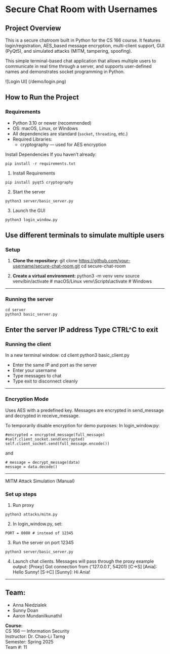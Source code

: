 # Secure Chat Room with Usernames
## Project Overview

This is a secure chatroom built in Python for the CS 166 course. It features login/registration, AES_based message encryption, multi-client support, GUI (PyQt5), and simulated attacks (MITM, tampering, spoofing).

This simple terminal-based chat application that allows multiple users to communicate in real time through a server, and supports user-defined names and demonstrates socket programming in Python.


![Login UI] (/demo/login.png)
## How to Run the Project

### Requirements

- Python 3.10 or newer (recommended)
- OS: macOS, Linux, or Windows
- All dependencies are standard (`socket`, `threading`, etc.)
- Required Libraries:
    - cryptography — used for AES encryption

Install Dependencies
If you haven’t already:
```
pip install -r requirements.txt
```

1. Install Requirements
```
pip install pyqt5 cryptography
```
2. Start the server
```
python3 server/basic_server.py
```
3. Launch the GUI
```
python3 login_window.py
```
Use different terminals to simulate multiple users
---
### Setup

1. **Clone the repository:**
git clone https://github.com/your-username/secure-chat-room.git
cd secure-chat-room

2. **Create a virtual environment:**
python3 -m venv venv
source venv/bin/activate  # macOS/Linux
venv\Scripts\activate     # Windows
---
### Running the server
```
cd server
python3 basic_server.py
```

Enter the server IP address
Type CTRL^C to exit
---
### Running the client
In a new terminal window:
cd client
python3 basic_client.py

- Enter the same IP and port as the server
- Enter your username
- Type messages to chat
- Type exit to disconnect cleanly
---
### Encryption Mode
Uses AES with a predefined key. Messages are encrypted in send_message and decrypted in receive_message.

To temporarily disable encryption for demo purposes:
In login_window.py:
```
#encrypted = encrypted_message(full_message)
#self.client_socket.send(encrypted)
self.client_socket.send(full_message.encode())
```

and
```
# message = decrypt_message(data)
message = data.decode()
```
---
MITM Attack Simulation (Manual)
### Set up steps
1. Run proxy
```
python3 attacks/mitm.py
```
2. In login_window.py, set:
```
PORT = 8080 # instead of 12345
```
3. Run the server on port 12345
```
python3 server/basic_server.py
```
4. Launch chat clients. Messages will pass through the proxy
example output:
[Proxy] Got connection from ('127.0.0.1', 54201)
[C→S] [Ania]: Hello Sunny!
[S→C] [Sunny]: Hi Ania!

---

## Team:
- Anna Niedzialek
- Sunny Doan
- Aaron Mundanilkunathil

**Course:**<br>
CS 166 — Information Security<br>
Instructor: Dr. Chao-Li Tarng<br>
Semester: Spring 2025<br>
Team #: 11


